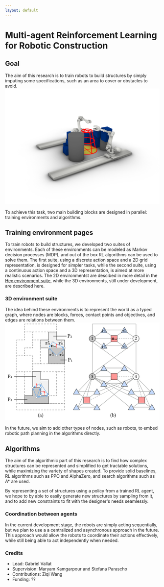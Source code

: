```yaml
---
layout: default
---
```

# Multi-agent Reinforcement Learning for Robotic Construction

## Goal
The aim of this research is to train robots to build structures by simply imputing some specifications, such as an area to cover or obstacles to avoid.
![Robots task](./assets/images/intermediate2.png "The robots have to place blocks in a way that is covering the yellow area while avoiding the red one")

To achieve this task, two main building blocks are designed in parallel: training environments and algorithms. 
## Training environment pages
To train robots to build structures, we developed two suites of environments. Each of these environments can be modeled as Markov decision processes (MDP), and out of the box RL algorithms can be used to solve them. The first suite, using a discrete action space and a 2D grid representation, is designed for simpler tasks, while the second suite, using a continuous action space and a 3D representation, is aimed at more realistic scenarios. The 2D environmentst are descibed in more detail in the [Hex environment suite](./hexenv.markdown), while the 3D environments, still under development, are described here.

### 3D environment suite
The idea behind these environments is to represent the world as a typed graph, where nodes are blocks, forces, contact points and objectives, and edges are relations between them.
![FTGraph](./assets/images/FTgraph.jpg "The FTGraph is a graph representation of the world, where nodes are blocks, forces and contact points, and edges are relations between them")

In the future, we aim to add other types of nodes, such as robots, to embed robotic path planning in the algorithms directly. 
## Algorithms

The aim of the algorithmic part of this research is to find how complex structures can be represented and simplified to get tractable solutions, while maximizing the variety of shapes created. To provide solid baselines, RL algorithms such as PPO and AlphaZero, and search algorithms such as A* are used. 

By representing a set of structures using a policy from a trained RL agent, we hope to by able to easily generate new structures by sampling from it, and to add new constraints to fit with the designer's needs seamlessly.

### Coordination between agents
In the current development stage, the robots are simply acting sequentially, but we plan to use a a centralized and asynchronous approach in the future. This approach would allow the robots to coordinate their actions effectively, while still being able to act independently when needed.

### Credits
* Lead: Gabriel Vallat
* Supervision: Maryam Kamgarpour and Stefana Parascho
* Contributions: Ziqi Wang
* Funding: ??